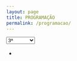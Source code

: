 ```yaml
---
layout: page
title: PROGRAMAÇÃO
permalink: /programacao/
---
```


<div class="for-320">
 <select class="mobile-dropdown">
<option value="guide-article-2" >2ª</option>
<option value="guide-article-3" selected>3ª</option>
<option value="guide-article-4" >4ª</option>
<option value="guide-article-5" >5ª</option>
<option value="guide-article-6" >6ª</option>
<option value="guide-article-sab" >Sábado</option>
<option value="guide-article-dom" >Domingo</option>
</select>
</div>
<ul class="guide-articles">
<li class="guide-article guide-article-2 ">
<table class="hide-320">

<!-- nao mexer -->







<!-- nao mexer -->
